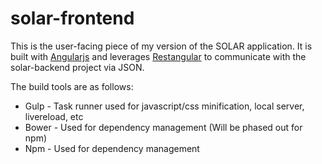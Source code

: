 # solar-frontend

This is the user-facing piece of my version of the SOLAR application. It
is built with [Angularjs](https://github.com/angular/angular.js)
and leverages [Restangular](https://github.com/mgonto/restangular)
to communicate with the solar-backend project via JSON.

The build tools are as follows:
* Gulp - Task runner used for javascript/css minification, local server, livereload, etc
* Bower - Used for dependency management (Will be phased out for npm)
* Npm - Used for dependency management

